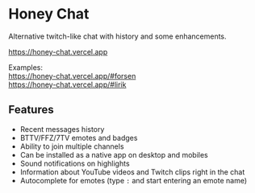 # Honey Chat

Alternative twitch-like chat with history and some enhancements.

https://honey-chat.vercel.app

Examples:  
https://honey-chat.vercel.app/#forsen  
https://honey-chat.vercel.app/#lirik

## Features

* Recent messages history
* BTTV/FFZ/7TV emotes and badges
* Ability to join multiple channels
* Can be installed as a native app on desktop and mobiles
* Sound notifications on highlights
* Information about YouTube videos and Twitch clips right in the chat
* Autocomplete for emotes (type `:` and start entering an emote name)
